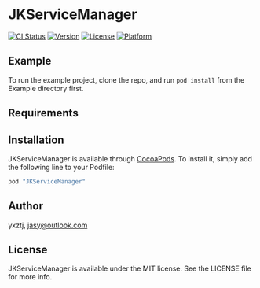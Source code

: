 # JKServiceManager

[![CI Status](http://img.shields.io/travis/yxztj/JKServiceManager.svg?style=flat)](https://travis-ci.org/yxztj/JKServiceManager)
[![Version](https://img.shields.io/cocoapods/v/JKServiceManager.svg?style=flat)](http://cocoapods.org/pods/JKServiceManager)
[![License](https://img.shields.io/cocoapods/l/JKServiceManager.svg?style=flat)](http://cocoapods.org/pods/JKServiceManager)
[![Platform](https://img.shields.io/cocoapods/p/JKServiceManager.svg?style=flat)](http://cocoapods.org/pods/JKServiceManager)

## Example

To run the example project, clone the repo, and run `pod install` from the Example directory first.

## Requirements

## Installation

JKServiceManager is available through [CocoaPods](http://cocoapods.org). To install
it, simply add the following line to your Podfile:

```ruby
pod "JKServiceManager"
```

## Author

yxztj, jasy@outlook.com

## License

JKServiceManager is available under the MIT license. See the LICENSE file for more info.

